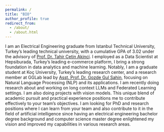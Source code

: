 ```yaml
---
permalink: /
title: "BIO"
author_profile: true
redirect_from: 
  - /about/
  - /about.html
---
```


I am an Electrical Engineering graduate from Istanbul Technical University, Turkey’s leading
technical university, with a cumulative GPA of 3.02 under the advisory of
[Prof. Dr. Tahir Cetin Akinci](https://profiles.ucr.edu/app/home/profile/tahircea). I employed as a Data Scientist at Hepsiburada, Turkey’s leading
e-commerce platform, I bring a strong foundation in data analytics and machine learning.
Notably, I am a graduate student at Koç University, Turkey’s leading research center, and a
research member at GGLab lead by [Asst. Prof. Dr. Gozde Gul Sahin](https://gozdesahin.github.io), focusing on Natural
Language Processing (NLP) and its applications. I am recently doing research about and working on long
context LLMs and Federated Learning settings. I am also doing projects with vision
models. This unique blend of academic pursuit and practical experience positions me to
contribute effectively to your team’s objectives. I am looking for PhD and research positions
where I can learn from your team and also contribute to it in the field of artificial intelligence
since having an electrical engineering bachelor degree background and computer science
master degree enlightened my vision and improved my capabilities in various research areas.